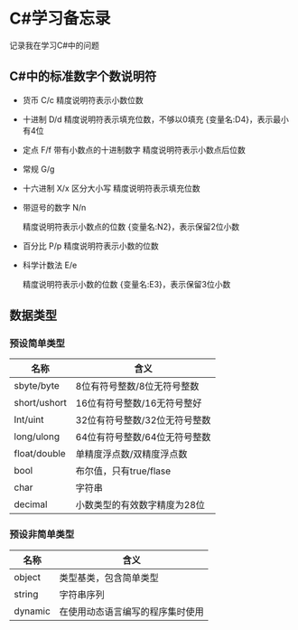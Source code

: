 # C#学习备忘录

记录我在学习C#中的问题

## C#中的标准数字个数说明符

- 货币 C/c
  精度说明符表示小数位数

- 十进制 D/d
  精度说明符表示填充位数，不够以0填充
  {变量名:D4}，表示最小有4位

- 定点 F/f
  带有小数点的十进制数字
  精度说明符表示小数点后位数

- 常规 G/g

- 十六进制 X/x
  区分大小写
  精度说明符表示填充位数

- 带逗号的数字 N/n

  精度说明符表示小数点的位数
  {变量名:N2}，表示保留2位小数

- 百分比 P/p
  精度说明符表示小数的位数

- 科学计数法 E/e

  精度说明符表示小数的位数
  {变量名:E3}，表示保留3位小数

## 数据类型

### 预设简单类型

| 名称         | 含义                          |
| ------------ | ----------------------------- |
| sbyte/byte   | 8位有符号整数/8位无符号整数   |
| short/ushort | 16位有符号整数/16无符号整好   |
| Int/uint     | 32位有符号整数/32位无符号整数 |
| long/ulong   | 64位有符号整数/64位无符号整数 |
| float/double | 单精度浮点数/双精度浮点数     |
| bool         | 布尔值，只有true/flase        |
| char         | 字符串                        |
| decimal      | 小数类型的有效数字精度为28位  |

### 预设非简单类型

| 名称    | 含义                             |
| ------- | -------------------------------- |
| object  | 类型基类，包含简单类型           |
| string  | 字符串序列                       |
| dynamic | 在使用动态语言编写的程序集时使用 |


